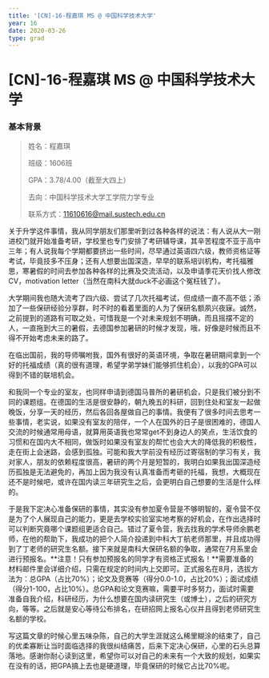 ```yaml
---
title: '[CN]-16-程嘉琪 MS @ 中国科学技术大学'
year: 16
date: 2020-03-26
type: grad
---
```


# [CN]-16-程嘉琪 MS @ 中国科学技术大学

### 基本背景

> 姓名：程嘉琪
>
> 班级：1606班
>
> GPA：3.78/4.00（截至大四上）
>
> 去向：中国科学技术大学工学院力学专业
>
> 联系方式：11610616@mail.sustech.edu.cn

 

关于升学这件事情，我从同学朋友们那里听到过各种各样的说法：有人说从大一刚进校门就开始准备考研，学校里也专门安排了考研辅导课，其辛苦程度不亚于高中三年；有人说我每个学期都要挤出一些时间，尽早通过英语四六级，教师资格证等考试，毕竟技多不压身；还有人想要出国深造，早早的联系培训机构，考托福雅思，寒暑假的时间去参加各种各样的比赛及交流活动，以及申请季花天价找人修改CV，motivation letter（当然在南科大就duck不必画这个冤枉钱了）。

大学期间我也随大流考了四六级、尝试了几次托福考试，但成绩一直不高不低；添加了一些保研经验分享群，时不时的看着里面的人为了保研名额夙兴夜寐。诚然，之前提到的道路有可取之处，可惜我是一个对未来规划不明确，而且摇摆不定的人，一直拖到大三的暑假，去德国参加暑研的时候才发现，哦，好像是时候而且不得不开始考虑未来的路了。

在临出国前，我的导师嘱咐我，国外有很好的英语环境，争取在暑研期间拿到一个好的托福成绩（真的很有道理，希望学弟学妹们能够抓住机会），以我的GPA可以得到不错的联培机会。

和我同一个专业的室友，也同样申请到德国马普所的暑研机会，只是我们被分到不同的课题组。在德国的生活是很安静的，朝九晚五的科研，回到住处和室友一起做晚饭，分享一天的经历，然后各回各屋做自己的事情。我便有了很多时间去思考一些事情，老实说，如果没有室友的陪伴，一个人在国外的日子是很困难的，德国人交流的时候通常用母语，就算用英语我也常常get不到身边人的笑点，生活饮食的习惯和在国内大不相同，做饭时如果没有室友的帮忙也会大大的降低我的积极性，走在街上会迷路，会感到孤独。可能和我大学前没有经历过寄宿制的学习有关，我对家人，朋友的依赖程度很高，暑研的两个月是短暂的，我明白如果我出国深造经历孤独是无法避免的，再加上因为我没有认真准备而考砸的托福，我想，大概现在还不是时候吧，或许在国内读三年研究生之后，会更明白自己想要的生活是什么样的。

于是我下定决心准备保研的事情，其实没有参加夏令营是不够明智的，夏令营不仅是为了个人展现自己的能力，更是去学校实验室实地考察的好机会，在作出选择时可以判断究竟哪个课题组更适合自己。错过了夏令营，我去找我的学术导师余鹏老师，在他的帮助下，我成功的把个人简介投递到中科大丁航老师那里，并且成功得到了丁老师的研究生名额。接下来就是南科大保研名额的争取，通常在7月系里会进行预报名。**注意！只有参加预报名的同学才有资格正式报名！**需要准备的材料邮件里会详细介绍，只需在规定的时间内上交即可。正式报名在8月，选拔方法为：总GPA（占比70%）；论文及竞赛等（得分0.0-1.0，占比20%）；面试成绩（得分1-100，占比10%）。总GPA和论文竞赛嘛，需要平时多努力，面试时需要准备自我介绍，科研经历，为什么想要在国内读研究生（或博士），之后的研究方向，等等。之后就是安心等待公布排名，在研招网上报名心仪并且得到老师研究生名额的学校。

写这篇文章的时候心里五味杂陈，自己的大学生涯就这么稀里糊涂的结束了，自己的优柔寡断让当时面临选择的我很纠结痛苦，后来下定决心保研，心里的石头总算落地。感谢你耐心读到这里，希望你可以对自己的未来有一个大致的规划，如果实在没有的话，把GPA搞上去也是硬道理，毕竟保研的时候它占比70%呢。